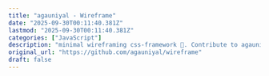 ```yaml
---
title: "agauniyal - Wireframe"
date: "2025-09-30T00:11:40.381Z"
lastmod: "2025-09-30T00:11:40.381Z"
categories: ["JavaScript"]
description: "minimal wireframing css-framework 🎈. Contribute to agauniyal/wireframe development by creating an account on GitHub."
original_url: "https://github.com/agauniyal/wireframe"
draft: false
---
```

